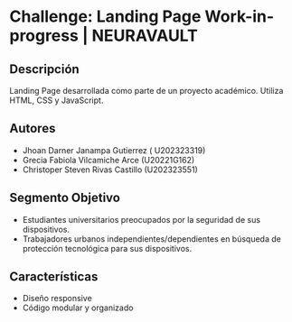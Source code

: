 # Challenge: Landing Page Work-in-progress | NEURAVAULT

## Descripción
Landing Page desarrollada como parte de un proyecto académico. Utiliza HTML, CSS y JavaScript.

## Autores
- Jhoan Darner Janampa Gutierrez ( U202323319)
- Grecia Fabiola Vilcamiche Arce (U20221G162)
- Christoper Steven Rivas Castillo (U202323551)

## Segmento Objetivo
- Estudiantes universitarios preocupados por la seguridad de sus dispositivos.
- Trabajadores urbanos independientes/dependientes en búsqueda de protección tecnológica para sus dispositivos.

## Características
- Diseño responsive
- Código modular y organizado
